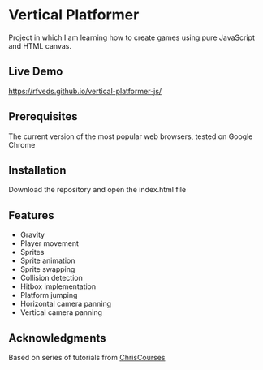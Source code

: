# Vertical Platformer 
Project in which I am learning how to create games using pure JavaScript and HTML canvas.

## Live Demo
https://rfveds.github.io/vertical-platformer-js/

## Prerequisites
The current version of the most popular web browsers, tested on Google Chrome

## Installation
Download the repository and open the index.html file

## Features
- Gravity
- Player movement
- Sprites
- Sprite animation
- Sprite swapping
- Collision detection
- Hitbox implementation
- Platform jumping
- Horizontal camera panning
- Vertical camera panning

## Acknowledgments
Based on series of tutorials from [ChrisCourses](https://www.youtube.com/@ChrisCourses)
